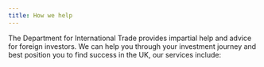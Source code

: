 ```yaml
---
title: How we help
---
```

The Department for International Trade provides impartial help and advice for foreign investors. We can help you through your investment journey and best position you to find success in the UK, our services include:

